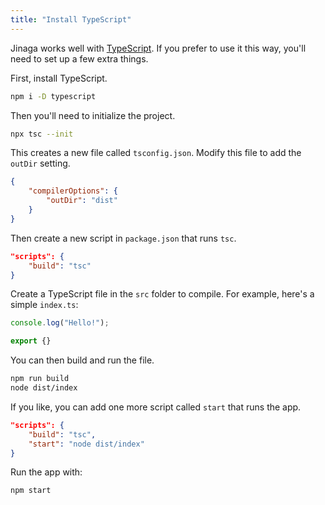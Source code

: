 ```yaml
---
title: "Install TypeScript"
---
```


Jinaga works well with [TypeScript](https://www.typescriptlang.org/).
If you prefer to use it this way, you'll need to set up a few extra things.

First, install TypeScript.

```bash
npm i -D typescript
```

Then you'll need to initialize the project.

```bash
npx tsc --init
```

This creates a new file called `tsconfig.json`.
Modify this file to add the `outDir` setting.

```json
{
    "compilerOptions": {
        "outDir": "dist"
    }
}
```

Then create a new script in `package.json` that runs `tsc`.

```json
"scripts": {
    "build": "tsc"
}
```

Create a TypeScript file in the `src` folder to compile.
For example, here's a simple `index.ts`:

```typescript
console.log("Hello!");

export {}
```

You can then build and run the file.

```bash
npm run build
node dist/index
```

If you like, you can add one more script called `start` that runs the app.

```json
"scripts": {
    "build": "tsc",
    "start": "node dist/index"
}
```

Run the app with:

```bash
npm start
```